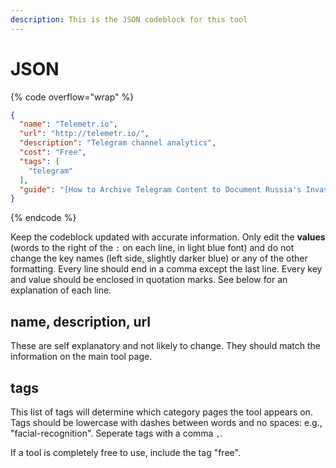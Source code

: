 ```yaml
---
description: This is the JSON codeblock for this tool
---
```


# JSON

{% code overflow="wrap" %}
```json
{
  "name": "Telemetr.io",
  "url": "http://telemetr.io/",
  "description": "Telegram channel analytics",
  "cost": "Free",
  "tags": [
    "telegram"
  ],
  "guide": "[How to Archive Telegram Content to Document Russia's Invasion of Ukraine](https://www.bellingcat.com/resources/how-tos/2022/03/08/how-to-archive-telegram-content-to-document-russias-invasion-of-ukraine/) "
}
```
{% endcode %}

Keep the codeblock updated with accurate information. Only edit the **values** (words to the right of the `:` on each line, in light blue font) and do not change the key names (left side, slightly darker blue) or any of the other formatting. Every line should end in a comma except the last line. Every key and value should be enclosed in quotation marks. See below for an explanation of each line.&#x20;

## name, description, url

These are self explanatory and not likely to change. They should match the information on the main tool page.

## tags

This list of tags will determine which category pages the tool appears on. Tags should be lowercase with dashes between words and no spaces: e.g., "facial-recognition". Seperate tags with a comma `,`.

If a tool is completely free to use, include the tag "free".

